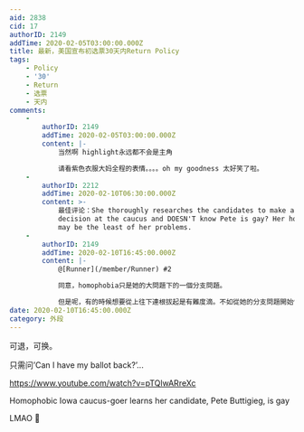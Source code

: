 ```yaml
---
aid: 2838
cid: 17
authorID: 2149
addTime: 2020-02-05T03:00:00.000Z
title: 最新，美国宣布初选票30天内Return Policy
tags:
    - Policy
    - '30'
    - Return
    - 选票
    - 天内
comments:
    -
        authorID: 2149
        addTime: 2020-02-05T03:00:00.000Z
        content: |-
            当然啊 highlight永远都不会是主角

            请看紫色衣服大妈全程的表情。。。。oh my goodness 太好笑了啦。
    -
        authorID: 2212
        addTime: 2020-02-10T06:30:00.000Z
        content: >-
            最佳评论：She thoroughly researches the candidates to make an informed
            decision at the caucus and DOESN'T know Pete is gay? Her homophobia
            may be the least of her problems.
    -
        authorID: 2149
        addTime: 2020-02-10T16:45:00.000Z
        content: |-
            @[Runner](/member/Runner) #2

            同意，homophobia只是她的大問題下的一個分支問題。

            但是呢，有的時候想要從上往下連根拔起是有難度滴。不如從她的分支問題開始慢慢一個一個從下往上。
date: 2020-02-10T16:45:00.000Z
category: 外段
---
```


可退，可换。

只需问’Can I have my ballot back?’...

  
https://www.youtube.com/watch?v=pTQlwARreXc

Homophobic Iowa caucus-goer learns her candidate, Pete Buttigieg, is gay

LMAO 🤣
